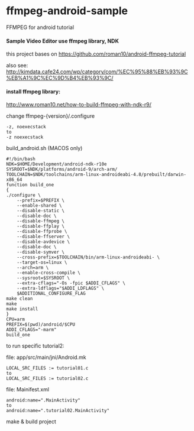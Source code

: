 # ffmpeg-android-sample
FFMPEG for android tutorial

#### Sample Video Editor use ffmpeg library, NDK
this project bases on https://github.com/roman10/android-ffmpeg-tutorial

also see: http://kimdata.cafe24.com/wp/category/com/%EC%95%88%EB%93%9C%EB%A1%9C%EC%9D%B4%EB%93%9C/

#### install ffmpeg library:
http://www.roman10.net/how-to-build-ffmpeg-with-ndk-r9/

change ffmpeg-{version}/.configure
````
-z, noexecstack
to
-z noexecstack
````

build_android.sh (MACOS only)
````
#!/bin/bash
NDK=$HOME/Development/android-ndk-r10e
SYSROOT=$NDK/platforms/android-9/arch-arm/
TOOLCHAIN=$NDK/toolchains/arm-linux-androideabi-4.8/prebuilt/darwin-x86_64
function build_one
{
./configure \
    --prefix=$PREFIX \
    --enable-shared \
    --disable-static \
    --disable-doc \
    --disable-ffmpeg \
    --disable-ffplay \
    --disable-ffprobe \
    --disable-ffserver \
    --disable-avdevice \
    --disable-doc \
    --disable-symver \
    --cross-prefix=$TOOLCHAIN/bin/arm-linux-androideabi- \
    --target-os=linux \
    --arch=arm \
    --enable-cross-compile \
    --sysroot=$SYSROOT \
    --extra-cflags="-Os -fpic $ADDI_CFLAGS" \
    --extra-ldflags="$ADDI_LDFLAGS" \
    $ADDITIONAL_CONFIGURE_FLAG
make clean
make
make install
}
CPU=arm
PREFIX=$(pwd)/android/$CPU 
ADDI_CFLAGS="-marm"
build_one
````

to run specific tutorial2:

file: app/src/main/jni/Android.mk
````
LOCAL_SRC_FILES := tutorial01.c
to
LOCAL_SRC_FILES := tutorial02.c
````

file: Mainifest.xml
````
android:name=".MainActivity"
to 
android:name=".tutorial02.MainActivity"
````

make & build project